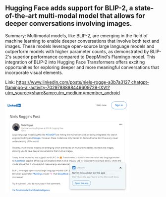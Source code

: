 ## Hugging Face adds support for BLIP-2, a state-of-the-art multi-modal model that allows for deeper conversations involving images.
Summary: Multimodal models, like BLIP-2, are emerging in the field of machine learning to enable deeper conversations that involve both text and images. These models leverage open-source large language models and outperform models with higher parameter counts, as demonstrated by BLIP-2's superior performance compared to DeepMind's Flamingo model. This integration of BLIP-2 into Hugging Face Transformers offers exciting opportunities for exploring deeper and more meaningful conversations that incorporate visual elements.

Link: https://www.linkedin.com/posts/niels-rogge-a3b7a3127_chatgpt-flamingo-ai-activity-7029788888449609729-lXVt?utm_source=share&amp;utm_medium=member_android

<img src="/img/e0970dd2-c4e3-4b6f-8918-e1681a683497.png" width="400" />
<br/><br/>
